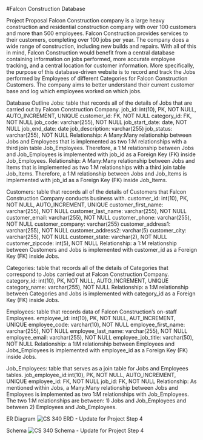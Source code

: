 #Falcon Construction Database

Project Proposal
Falcon Construction company is a large heavy construction and residential construction company with over 100 customers and more than 500 employees. Falcon Construction provides services to their customers, completing over 100 jobs per year. The company does a wide range of construction, including new builds and repairs. With all of this in mind, Falcon Construction would benefit from a central database containing information on jobs performed, more accurate employee tracking, and a central location for customer information. More specifically, the purpose of this database-driven website is to record and track the Jobs performed by Employees of different Categories for Falcon Construction Customers. The company aims to better understand their current customer base and log which employees worked on which jobs.

Database Outline 
    Jobs: table that records all of the details of Jobs that are carried out by Falcon Construction Company.
    job_id: int(10), PK, NOT NULL, AUTO_INCREMENT, UNIQUE
    customer_id: FK,  NOT NULL
    category_id: FK,  NOT NULL
    job_code: varchar(255), NOT NULL
    job_start_date: date, NOT NULL
    job_end_date: date
    job_description: varchar(255)
    job_status: varchar(255), NOT NULL
    Relationship: A Many:Many relationship between Jobs and Employees that is implemented as two 1:M relationships with a third join table Job_Employees. Therefore, a 1:M relationship between Jobs and Job_Employees is implemented with job_id as a Foreign Key (FK) inside Job_Employees. 
    Relationship: A Many:Many relationship between Jobs and Items that is implemented as two 1:M relationships with a third join table Job_Items. Therefore, a 1:M relationship between Jobs and Job_Items is implemented with job_id as a Foreign Key (FK) inside Job_Items. 

Customers: table that records all of the details of Customers that Falcon Construction Company conducts business with.
    customer_id: int(10), PK, NOT NULL, AUTO_INCREMENT, UNIQUE
    customer_first_name: varchar(255), NOT NULL
    customer_last_name: varchar(255), NOT NULL
    customer_email: varchar(255), NOT NULL
    customer_phone: varchar(255), NOT NULL
    customer_company: varchar(255)
    customer_address1: varchar(255), NOT NULL
    customer_address2: varchar(5)
    customer_city: varchar(255), NOT NULL
    customer_state: varchar(2), NOT NULL
    customer_zipcode: int(5), NOT NULL
    Relationship: a 1:M relationship between Customers and Jobs is implemented with customer_id as a Foreign Key (FK) inside Jobs.

Categories: table that records all of the details of Categories that correspond to Jobs carried out at Falcon Construction Company.
    category_id: int(10), PK, NOT NULL, AUTO_INCREMENT, UNIQUE
    category_name: varchar(255), NOT NULL
    Relationship: a 1:M relationship between Categories and Jobs is implemented with category_id as a Foreign Key (FK) inside Jobs.

Employees: table that records data of Falcon Construction’s on-staff Employees.
    employee_id: int(10), PK, NOT NULL, AUT_INCREMENT, UNIQUE
    employee_code: varchar(10), NOT NULL
    employee_first_name: varchar(255), NOT NULL
    employee_last_name: varchar(255), NOT NULL
    employee_email: varchar(255), NOT NULL
    employee_job_title: varchar(50), NOT NULL
    Relationship: a 1:M relationship between Employees and Jobs_Employees is implemented with employee_id as a Foreign Key (FK) inside Jobs.

Job_Employees: table that serves as a join table for Jobs and Employees tables.
    job_employee_id:int(10), PK, NOT NULL, AUTO_INCREMENT, UNIQUE
    employee_id: FK, NOT NULL
    job_id: FK, NOT NULL
    Relationship: As mentioned within Jobs, a Many:Many relationship between Jobs and Employees is implemented as two 1:M relationships with  Job_Employees. The two 1:M relationships are between: 1) Jobs and Job_Employees and between 2) Employees and Job_Employees. 

ER Diagram
![CS 340 ERD - Update for Project Step 4](https://user-images.githubusercontent.com/48524322/155455816-7deab7a9-ef09-4347-91d7-4c952b0bc4ca.png)

Schema
![CS 340 Schema  - Update for Project Step 4](https://user-images.githubusercontent.com/48524322/155455823-e6f06b95-eb7a-48b2-8702-e937182a28c1.png)

